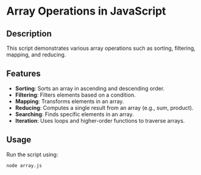 # Array Operations in JavaScript

## Description
This script demonstrates various array operations such as sorting, filtering, mapping, and reducing.

## Features
- **Sorting**: Sorts an array in ascending and descending order.
- **Filtering**: Filters elements based on a condition.
- **Mapping**: Transforms elements in an array.
- **Reducing**: Computes a single result from an array (e.g., sum, product).
- **Searching**: Finds specific elements in an array.
- **Iteration**: Uses loops and higher-order functions to traverse arrays.

## Usage
Run the script using:
```sh
node array.js

